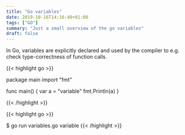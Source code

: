 ```yaml
---
title: "Go variables"
date: 2019-10-16T14:16:40+01:00
tags: ["GO"]
summary: "Just a small overview of the go variables"
draft: false
---
```


In Go, variables are explicitly declared and used by the compiler to e.g. check type-correctness of function calls.

{{< highlight go >}}

package main
   import "fmt" 

func main() {
  var a = "variable"
  fmt.Println(a)
}

{{< /highlight >}}


{{< highlight go >}}

$ go run variables.go
variable
{{< /highlight >}}